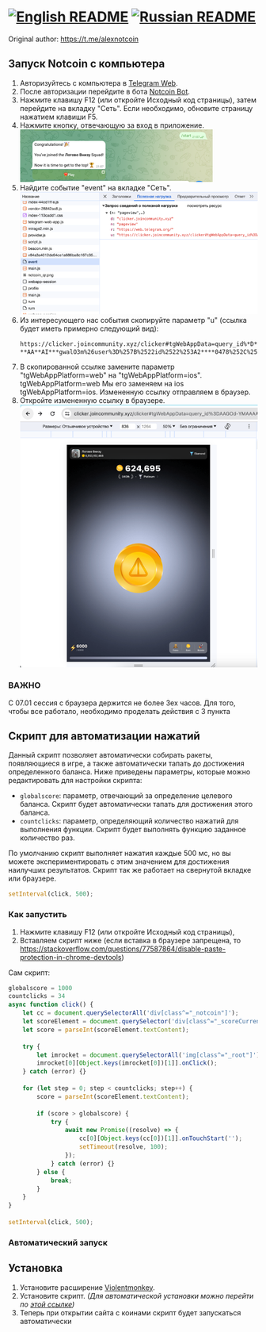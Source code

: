 # [![English README](https://raw.githubusercontent.com/hjnilsson/country-flags/master/png100px/us.png)](readme_en.md) [![Russian README](https://raw.githubusercontent.com/hjnilsson/country-flags/master/png100px/ru.png)](README.md)

Original author: https://t.me/alexnotcoin

## Запуск Notcoin с компьютера

1. Авторизуйтесь с компьютера в [Telegram Web](https://web.telegram.org).
2. После авторизации перейдите в бота [Notcoin Bot](https://web.telegram.org/k/#@notcoin_bot).
3. Нажмите клавишу F12 (или откройте Исходный код страницы), затем перейдите на вкладку "Сеть". Если необходимо, обновите страницу нажатием клавиши F5.
4. Нажмите кнопку, отвечающую за вход в приложение.
   ![img.png](img.png)
5. Найдите событие "event" на вкладке "Сеть".
![img_2.png](img_2.png)
6. Из интересующего нас события скопируйте параметр "u" (ссылка будет иметь примерно следующий вид):
   ```
   https://clicker.joincommunity.xyz/clicker#tgWebAppData=query_id%*D**GO*-**AA**AI***gwalO3m%26user%3D%257B%2522id%2522%253A2****0478%252C%2522first_name%2522%253A%2522*******%2522%252C%2522last_name%2522%253A%2522*******%2522%252C%2522username%2522%253A%2522******%2522%252C%2522language_code%2522%253A%2522ru%2522%252C%2522is_premium%2522%253Atrue%252C%2522allows_write_to_pm%2522%253Atrue%257D%26auth_date%3D170**16279%26hash%3D7dfa***db35***b593aa80f3***9858ca0649c5***cd001bf888888b770a3ff0e&tgWebAppVersion=7.0&tgWebAppPlatform=web&tgWebAppThemeParams=%7B%22bg_color%22%3A%22%23ffffff%22%2C%22button_color%22%3A%22%233390ec%22%2C%22button_text_color%22%3A%22%23ffffff%22%2C%22hint_color%22%3A%22%23707579%22%2C%22link_color%22%3A%22%2300488f%22%2C%22secondary_bg_color%22%3A%22%23f4f4f5%22%2C%22text_color%22%3A%22%23000000%22%2C%22header_bg_color%22%3A%22%23ffffff%22%2C%22accent_text_color%22%3A%22%233390ec%22%2C%22section_bg_color%22%3A%22%23ffffff%22%2C%22section_header_text_color%22%3A%22%233390ec%22%2C%22subtitle_text_color%22%3A%22%23707579%22%2C%22destructive_text_color%22%3A%22%23df3f40%22%7D
   ```
7. В скопированной ссылке замените параметр "tgWebAppPlatform=web" на "tgWebAppPlatform=ios".
tgWebAppPlatform=web
Мы его заменяем на ios
tgWebAppPlatform=ios.
Измененную ссылку отправляем в браузер.
8. Откройте измененную ссылку в браузере.
![img_3.png](img_3.png)


### ВАЖНО
C 07.01 сессия с браузера держится не более 3ех часов.
Для того, чтобы все работало, необходимо проделать действия с 3 пункта

## Скрипт для автоматизации нажатий

Данный скрипт позволяет автоматически собирать ракеты, появляющиеся в игре, а также автоматически тапать до достижения определенного баланса. Ниже приведены параметры, которые можно редактировать для настройки скрипта:

- `globalscore`: параметр, отвечающий за определение целевого баланса. Скрипт будет автоматически тапать для достижения этого баланса.
- `countclicks`: параметр, определяющий количество нажатий для выполнения функции. Скрипт будет выполнять функцию заданное количество раз.

По умолчанию скрипт выполняет нажатия каждые 500 мс, но вы можете экспериментировать с этим значением для достижения наилучших результатов. 
Скрипт так же работает на свернутой вкладке или браузере.

```javascript
setInterval(click, 500);
```
### Как запустить

1. Нажмите клавишу F12 (или откройте Исходный код страницы),
2. Вставляем скрипт ниже (если вставка в браузере запрещена, то https://stackoverflow.com/questions/77587864/disable-paste-protection-in-chrome-devtools)

Сам скрипт:
```javascript
globalscore = 1000
countclicks = 34
async function click() {
    let cc = document.querySelectorAll('div[class^="_notcoin"]');
    let scoreElement = document.querySelector('div[class^="_scoreCurrent"]');
    let score = parseInt(scoreElement.textContent);
    
    try {
        let imrocket = document.querySelectorAll('img[class^="_root"]');
        imrocket[0][Object.keys(imrocket[0])[1]].onClick();
    } catch (error) {}
    
    for (let step = 0; step < countclicks; step++) {
        score = parseInt(scoreElement.textContent);

        if (score > globalscore) {
            try {
                await new Promise((resolve) => {
                    cc[0][Object.keys(cc[0])[1]].onTouchStart('');
                    setTimeout(resolve, 100);
                });
            } catch (error) {}
        } else {
            break;
        }
    }
}

setInterval(click, 500);
```

### Автоматический запуск

## Установка
1. Установите расширение [Violentmonkey]([https://www.tampermonkey.net/](https://violentmonkey.github.io/get-it/)).
2. Установите скрипт. _(Для автоматической установки можно перейти по [этой ссылке](https://github.com/mudachyo/notcoin_automation/raw/main/auto-click-notcoin.user.js))_
3. Теперь при открытии сайта с коинами скрипт будет запускаться автоматически

